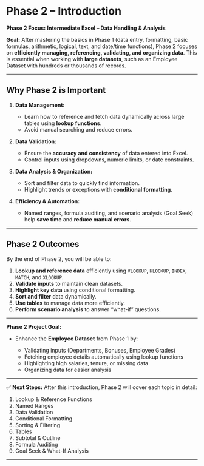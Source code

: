 # **Phase 2 – Introduction**

**Phase 2 Focus:** **Intermediate Excel – Data Handling & Analysis**

**Goal:** After mastering the basics in Phase 1 (data entry, formatting, basic formulas, arithmetic, logical, text, and date/time functions), Phase 2 focuses on **efficiently managing, referencing, validating, and organizing data**. This is essential when working with **large datasets**, such as an Employee Dataset with hundreds or thousands of records.

---

## **Why Phase 2 is Important**

1. **Data Management:**

   * Learn how to reference and fetch data dynamically across large tables using **lookup functions**.
   * Avoid manual searching and reduce errors.

2. **Data Validation:**

   * Ensure the **accuracy and consistency** of data entered into Excel.
   * Control inputs using dropdowns, numeric limits, or date constraints.

3. **Data Analysis & Organization:**

   * Sort and filter data to quickly find information.
   * Highlight trends or exceptions with **conditional formatting**.

4. **Efficiency & Automation:**

   * Named ranges, formula auditing, and scenario analysis (Goal Seek) help **save time** and **reduce manual errors**.

---

## **Phase 2 Outcomes**

By the end of Phase 2, you will be able to:

1. **Lookup and reference data** efficiently using `VLOOKUP`, `HLOOKUP`, `INDEX`, `MATCH`, and `XLOOKUP`.
2. **Validate inputs** to maintain clean datasets.
3. **Highlight key data** using conditional formatting.
4. **Sort and filter** data dynamically.
5. **Use tables** to manage data more efficiently.
6. **Perform scenario analysis** to answer “what-if” questions.

---

**Phase 2 Project Goal:**

* Enhance the **Employee Dataset** from Phase 1 by:

  * Validating inputs (Departments, Bonuses, Employee Grades)
  * Fetching employee details automatically using lookup functions
  * Highlighting high salaries, tenure, or missing data
  * Organizing data for easier analysis

---

✅ **Next Steps:**
After this introduction, Phase 2 will cover each topic in detail:

1. Lookup & Reference Functions
2. Named Ranges
3. Data Validation
4. Conditional Formatting
5. Sorting & Filtering
6. Tables
7. Subtotal & Outline
8. Formula Auditing
9. Goal Seek & What-If Analysis

---
